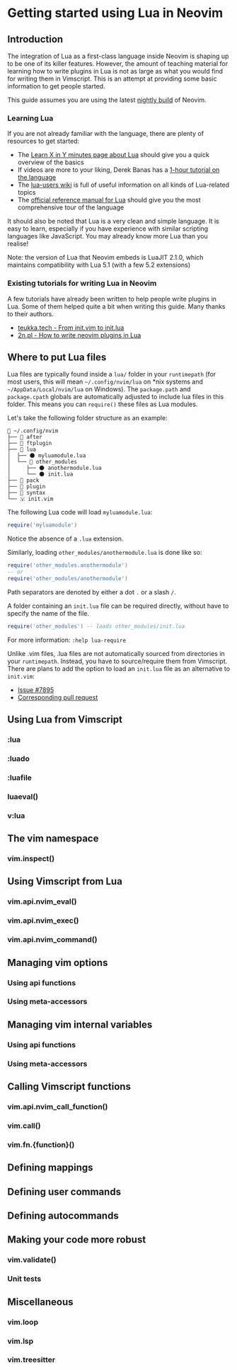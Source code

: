 # Getting started using Lua in Neovim

## Introduction

The integration of Lua as a first-class language inside Neovim is shaping up to be one of its killer features. However, the amount of teaching material for learning how to write plugins in Lua is not as large as what you would find for writing them in Vimscript. This is an attempt at providing some basic information to get people started.

This guide assumes you are using the latest [nightly build](https://github.com/neovim/neovim/releases/tag/nightly) of Neovim.

### Learning Lua

If you are not already familiar with the language, there are plenty of resources to get started:

- The [Learn X in Y minutes page about Lua](https://learnxinyminutes.com/docs/lua/) should give you a quick overview of the basics
- If videos are more to your liking, Derek Banas has a [1-hour tutorial on the language](https://www.youtube.com/watch?v=iMacxZQMPXs)
- The [lua-users wiki](http://lua-users.org/wiki/LuaDirectory) is full of useful information on all kinds of Lua-related topics
- The [official reference manual for Lua](https://www.lua.org/manual/5.1/) should give you the most comprehensive tour of the language

It should also be noted that Lua is a very clean and simple language. It is easy to learn, especially if you have experience with similar scripting languages like JavaScript. You may already know more Lua than you realise!

Note: the version of Lua that Neovim embeds is LuaJIT 2.1.0, which maintains compatibility with Lua 5.1 (with a few 5.2 extensions)

### Existing tutorials for writing Lua in Neovim

A few tutorials have already been written to help people write plugins in Lua. Some of them helped quite a bit when writing this guide. Many thanks to their authors.

- [teukka.tech - From init.vim to init.lua](https://teukka.tech/luanvim.html)
- [2n.pl - How to write neovim plugins in Lua](https://www.2n.pl/blog/how-to-write-neovim-plugins-in-lua.md)

## Where to put Lua files

Lua files are typically found inside a `lua/` folder in your `runtimepath` (for most users, this will mean `~/.config/nvim/lua` on *nix systems and `~/AppData/Local/nvim/lua` on Windows). The `package.path` and `package.cpath` globals are automatically adjusted to include lua files in this folder. This means you can `require()` these files as Lua modules.

Let's take the following folder structure as an example:

```
📂 ~/.config/nvim
├── 📁 after
├── 📁 ftplugin
├── 📂 lua
│  ├── 🌑 myluamodule.lua
│  └── 📂 other_modules
│     ├── 🌑 anothermodule.lua
│     └── 🌑 init.lua
├── 📁 pack
├── 📁 plugin
├── 📁 syntax
└── 🇻 init.vim
```

The following Lua code will load `myluamodule.lua`:

```lua
require('myluamodule')
```

Notice the absence of a `.lua` extension.

Similarly, loading `other_modules/anothermodule.lua` is done like so:

```lua
require('other_modules.anothermodule')
-- or
require('other_modules/anothermodule')
```

Path separators are denoted by either a dot `.` or a slash `/`.

A folder containing an `init.lua` file can be required directly, without have to specify the name of the file.

```lua
require('other_modules') -- loads other_modules/init.lua
```

For more information: `:help lua-require`

Unlike .vim files, .lua files are not automatically sourced from directories in your `runtimepath`. Instead, you have to source/require them from Vimscript. There are plans to add the option to load an `init.lua` file as an alternative to `init.vim`:

- [Issue #7895](https://github.com/neovim/neovim/issues/7895)
- [Corresponding pull request](https://github.com/neovim/neovim/pull/12235)

## Using Lua from Vimscript

### :lua

### :luado

### :luafile

### luaeval()

### v:lua

## The vim namespace

### vim.inspect()

## Using Vimscript from Lua

### vim.api.nvim_eval()

### vim.api.nvim_exec()

### vim.api.nvim_command()

<!-- TODO: talk about the vim.cmd alias -->

## Managing vim options

### Using api functions

<!-- vim.api.nvim_set_option() -->
<!-- vim.api.nvim_get_option() -->
<!-- vim.api.nvim_buf_set_option() -->
<!-- vim.api.nvim_buf_get_option() -->
<!-- vim.api.nvim_win_set_option() -->
<!-- vim.api.nvim_win_get_option() -->

### Using meta-accessors

<!-- vim.o.{option} -->
<!-- vim.bo.{option} -->
<!-- vim.wo.{option} -->

## Managing vim internal variables

### Using api functions

<!-- vim.api.nvim_set_var() -->
<!-- vim.api.nvim_get_var() -->
<!-- vim.api.nvim_del_var() -->
<!-- vim.api.nvim_buf_set_var() -->
<!-- vim.api.nvim_buf_get_var() -->
<!-- vim.api.nvim_buf_del_var() -->
<!-- vim.api.nvim_win_set_var() -->
<!-- vim.api.nvim_win_get_var() -->
<!-- vim.api.nvim_win_del_var() -->
<!-- vim.api.nvim_tabpage_set_var() -->
<!-- vim.api.nvim_tabpage_get_var() -->
<!-- vim.api.nvim_tabpage_del_var() -->
<!-- vim.api.nvim_set_vvar() -->
<!-- vim.api.nvim_get_vvar() -->

### Using meta-accessors

<!-- vim.g.{name} -->
<!-- vim.b.{name} -->
<!-- vim.w.{name} -->
<!-- vim.t.{name} -->
<!-- vim.v.{name} -->

## Calling Vimscript functions

### vim.api.nvim_call_function()

### vim.call()

### vim.fn.{function}()

## Defining mappings

<!-- nvim_set_keymap() -->
<!-- nvim_get_keymap() -->
<!-- nvim_del_keymap() -->
<!-- nvim_buf_set_keymap() -->
<!-- nvim_buf_get_keymap() -->
<!-- nvim_buf_del_keymap() -->

## Defining user commands

<!-- https://github.com/neovim/neovim/pull/11613 -->

## Defining autocommands

<!-- TODO: Mention wrapper + pending PR -->

## Making your code more robust

### vim.validate()

### Unit tests

## Miscellaneous

### vim.loop

<!-- TODO: Mention libuv docs + luvit api -->
<!-- https://teukka.tech/vimloop.html -->

### vim.lsp

### vim.treesitter

<!-- TODO: add interesting projects (transpilers) -->
<!-- https://github.com/svermeulen/nvim-moonmaker -->
<!-- https://github.com/Olical/aniseed -->
<!-- https://github.com/Olical/conjure -->
<!-- https://github.com/TypeScriptToLua/TypeScriptToLua -->
<!-- https://github.com/teal-language/tl -->
<!-- https://haxe.org/ -->
<!-- https://github.com/SwadicalRag/wasm2lua -->
<!-- https://github.com/hengestone/lua-languages -->

